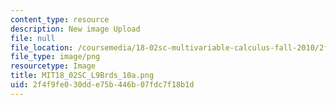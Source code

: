 ```yaml
---
content_type: resource
description: New image Upload
file: null
file_location: /coursemedia/18-02sc-multivariable-calculus-fall-2010/2f4f9fe030dde75b446b07fdc7f18b1d_MIT18_02SC_L9Brds_10a.png
file_type: image/png
resourcetype: Image
title: MIT18_02SC_L9Brds_10a.png
uid: 2f4f9fe0-30dd-e75b-446b-07fdc7f18b1d
---
```

